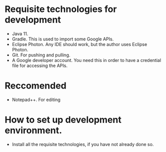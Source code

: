 # Requisite technologies for development
* Java 11.
* Gradle. This is used to import some Google APIs.
* Eclipse Photon. Any IDE should work, but the author uses Eclipse Photon.
* Git. For pushing and pulling.
* A Google developer account. You need this in order to have a credential file for accessing the APIs.

# Reccomended 
* Notepad++. For editing 

# How to set up development environment.
* Install all the requisite technologies, if you have not already done so.
